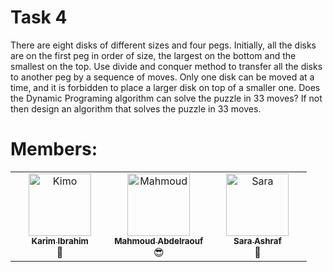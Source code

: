 # Task 4
There are eight disks of different sizes and four pegs. Initially, all the disks are on the first peg in order of size, the largest
on the bottom and the smallest on the top.
Use divide and conquer method to transfer all the disks to another peg by a sequence of moves. Only one disk can be
moved at a time, and it is forbidden to place a larger disk on top of a smaller one.
Does the Dynamic Programing algorithm can solve the puzzle in 33 moves? If not then design an algorithm that
solves the puzzle in 33 moves.
# Members:
<table>
  <tbody>
    <tr>
      <td align="center" valign="top" width="33.33%"><a href="https://github.com/Karim-308"><img src="https://github.com/Karim-308.png" width="100px;" alt="Kimo"/><br /><sub><b>Karim Ibrahim</b></sub></a><br />🫡</td>
      <td align="center" valign="top" width="33.33%"><a href="https://github.com/Mahmoud-Abdelraouf"><img src="https://github.com/Mahmoud-Abdelraouf.png" width="100px;" alt="Mahmoud"/><br /><sub><b>Mahmoud Abdelraouf</b></sub></a><br />😎</td>
      <td align="center" valign="top" width="33.33%"><a href="https://github.com/Saraashrf"><img src="https://github.com/Saraashrf.png" width="100px;" alt="Sara"/><br /><sub><b>Sara Ashraf</b></sub></a><br />🌟</td>
    </tr>
  </tbody>
</table>
